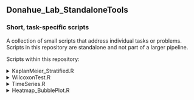 ## Donahue_Lab_StandaloneTools
### Short, task-specific scripts  

A collection of small scripts that address individual tasks or problems. Scripts in this repository are standalone and not part of a larger pipeline.  
  
  

Scripts within this repository:  



<details>
<summary> KaplanMeier_Stratified.R </summary>

Kaplan Meier Plots with two groups - choose percentile to stratify (ex Median)

The output .csv:
| feature | p value | cutoff |
|-----:|-----:|-----:|

**Visualization:** Kaplan Meier plot

</details>



<details>
<summary> WilcoxonTest.R </summary>

Paired Wilcoxon Test (or unpaired) for multiple features.

The output .csv:
| feature | p value | median1 | median2 |
|-----:|-----:|-----:|-----:|

**Visualization:** Box plot w/ p value

</details>


<details>
<summary> TimeSeries.R </summary>

Time series line graph in 2x2 grid. Group color options and axis break option.

</details>




<details>
<summary> Heatmap_BubblePlot.R </summary>

Two common visualizations. *Coming soon.*

**Visualizations:** Heatmap and bubble plots

</details>


